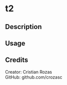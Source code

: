 # t2
## Description


## Usage


## Credits

Creator: Cristian Rozas <br>
GitHub: github.com/crozasc
